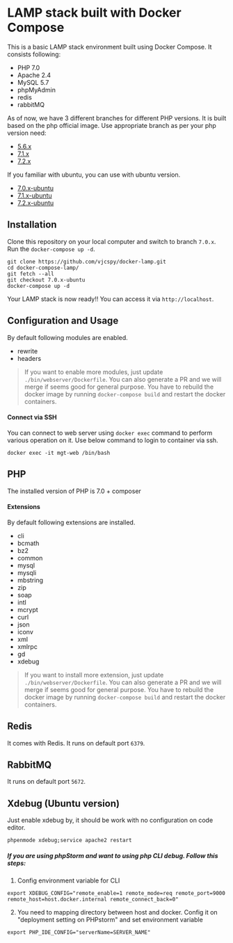 # LAMP stack built with Docker Compose

This is a basic LAMP stack environment built using Docker Compose. It consists following:

* PHP 7.0
* Apache 2.4
* MySQL 5.7
* phpMyAdmin
* redis
* rabbitMQ

As of now, we have 3 different branches for different PHP versions. It is built based on the php official image. Use appropriate branch as per your php version need:
* [5.6.x](https://github.com/vjcspy/docker-lamp/tree/5.6.x)
* [7.1.x](https://github.com/vjcspy/docker-lamp/tree/7.1.x)
* [7.2.x](https://github.com/vjcspy/docker-lamp/tree/7.2.x)

If you familiar with ubuntu, you can use with ubuntu version.
* [7.0.x-ubuntu](https://github.com/vjcspy/docker-lamp/tree/7.0.x-ubuntu)
* [7.1.x-ubuntu](https://github.com/vjcspy/docker-lamp/tree/7.1.x-ubuntu)
* [7.2.x-ubuntu](https://github.com/vjcspy/docker-lamp/tree/7.2.x-ubuntu)

## Installation

Clone this repository on your local computer and switch to branch `7.0.x`. Run the `docker-compose up -d`.

```shell
git clone https://github.com/vjcspy/docker-lamp.git
cd docker-compose-lamp/
git fetch --all
git checkout 7.0.x-ubuntu
docker-compose up -d
```

Your LAMP stack is now ready!! You can access it via `http://localhost`.

## Configuration and Usage

By default following modules are enabled.

* rewrite
* headers

> If you want to enable more modules, just update `./bin/webserver/Dockerfile`. You can also generate a PR and we will merge if seems good for general purpose.
> You have to rebuild the docker image by running `docker-compose build` and restart the docker containers.

#### Connect via SSH

You can connect to web server using `docker exec` command to perform various operation on it. Use below command to login to container via ssh.

```shell
docker exec -it mgt-web /bin/bash
```

## PHP

The installed version of PHP is 7.0 + composer

#### Extensions

By default following extensions are installed.

* cli
* bcmath
* bz2
* common
* mysql
* mysqli
* mbstring
* zip
* soap
* intl
* mcrypt
* curl
* json
* iconv
* xml
* xmlrpc
* gd
* xdebug

> If you want to install more extension, just update `./bin/webserver/Dockerfile`. You can also generate a PR and we will merge if seems good for general purpose.
> You have to rebuild the docker image by running `docker-compose build` and restart the docker containers.

## Redis

It comes with Redis. It runs on default port `6379`.

## RabbitMQ

It runs on default port `5672`.

## Xdebug (Ubuntu version)

Just enable xdebug by, it should be work with no configuration on code editor.

`phpenmode xdebug;service apache2 restart`

##### If you are using phpStorm and want to using php CLI debug. Follow this steps:
1. Config environment variable for CLI

`export XDEBUG_CONFIG="remote_enable=1 remote_mode=req remote_port=9000 remote_host=host.docker.internal remote_connect_back=0"`

2. You need to mapping directory between host and docker. Config it on "deployment setting on PHPstorm" and set environment variable

`export PHP_IDE_CONFIG="serverName=SERVER_NAME"`
